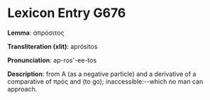 # Lexicon Entry G676

**Lemma**: ἀπρόσιτος

**Transliteration (xlit)**: aprósitos

**Pronunciation**: ap-ros'-ee-tos

**Description**:
from Α (as a negative particle) and a derivative of a comparative of πρός and  (to go); inaccessible:--which no man can approach.
